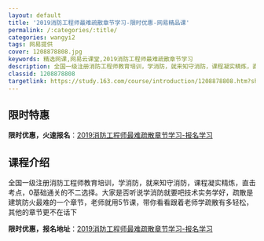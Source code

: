 ```yaml
---
layout: default
title: '2019消防工程师最难疏散章节学习-限时优惠-网易精品课'
permalink: /:categories/:title/
categories: wangyi2
tags: 网易提供
cover: 1208878808.jpg
keywords: 精选网课,网易云课堂,2019消防工程师最难疏散章节学习
description: 全国一级注册消防工程师教育培训，学消防，就来知守消防，课程凝实精炼，直击考点，0基础通关的不二选择。大家是否听说学消防就
classid: 1208878808
targetlink: https://study.163.com/course/introduction/1208878808.htm?share=1&shareId=1025206652&utm_campaign=share&utm_medium=iphoneShare&utm_source=&utm_u=1025206652
---
```


## 限时特惠

**限时优惠，火速报名**：[2019消防工程师最难疏散章节学习-报名学习](https://study.163.com/course/introduction/1208878808.htm?share=1&shareId=1025206652&utm_campaign=share&utm_medium=iphoneShare&utm_source=&utm_u=1025206652)

## 课程介绍

全国一级注册消防工程师教育培训，学消防，就来知守消防，课程凝实精炼，直击考点，0基础通关的不二选择。大家是否听说学消防就要吧技术实务学好，疏散是建筑防火最难的一个章节，老师就用5节课，带你看看跟着老师学疏散有多轻松，其他的章节更不在话下

**限时优惠，报名地址**：[2019消防工程师最难疏散章节学习-报名学习](https://study.163.com/course/introduction/1208878808.htm?share=1&shareId=1025206652&utm_campaign=share&utm_medium=iphoneShare&utm_source=&utm_u=1025206652)

